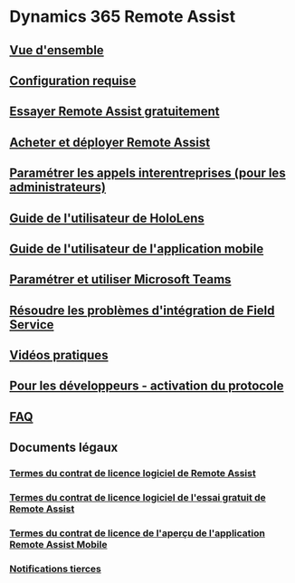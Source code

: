 # Dynamics 365 Remote Assist
## [Vue d'ensemble](index.md)
## [Configuration requise](requirements.md)
## [Essayer Remote Assist gratuitement](try-remote-assist-free.md)
## [Acheter et déployer Remote Assist](buy-and-deploy-remote-assist.md)
## [Paramétrer les appels interentreprises (pour les administrateurs)](cross-company-calling.md)
## [Guide de l'utilisateur de HoloLens](user-guide.md)
## [Guide de l'utilisateur de l'application mobile](mobile-app.md)
## [Paramétrer et utiliser Microsoft Teams](use-microsoft-teams-with-remote-assist.md)
## [Résoudre les problèmes d'intégration de Field Service](troubleshoot-field-service.md)
## [Vidéos pratiques](videos.md)
## [Pour les développeurs - activation du protocole](protocol-activation.md)
## [FAQ](faq.md)
## Documents légaux
### [Termes du contrat de licence logiciel de Remote Assist](../legal/remote-assist-license-terms.md)
### [Termes du contrat de licence logiciel de l'essai gratuit de Remote Assist](../legal/remote-assist-license-terms-free-trial.md)
### [Termes du contrat de licence de l'aperçu de l'application Remote Assist Mobile](../legal/remote-assist-mobile-terms.md)
### [Notifications tierces](../legal/remote-assist-third-party-notice.md)
